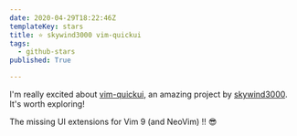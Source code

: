 ```yaml
---
date: 2020-04-29T18:22:46Z
templateKey: stars
title: ⭐ skywind3000 vim-quickui
tags:
  - github-stars
published: True

---
```


I'm really excited about [vim-quickui](https://github.com/skywind3000/vim-quickui), an amazing project by [skywind3000](https://github.com/skywind3000). It's worth exploring!

The missing UI extensions for Vim 9 (and NeoVim) !! :sunglasses:
